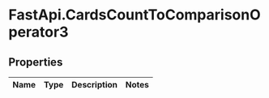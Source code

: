 # FastApi.CardsCountToComparisonOperator3

## Properties
Name | Type | Description | Notes
------------ | ------------- | ------------- | -------------
